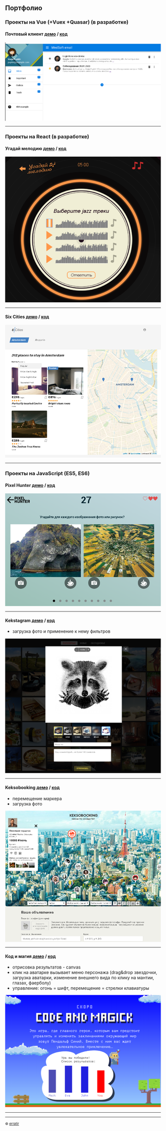 ## Портфолио

### Проекты на Vue (+Vuex +Quasar) (в разработке) 

#### Почтовый клиент [демо](/mail-app_vue) / [код](https://github.com/erratir/mail-app_vue)
<img src="images/mail-app_vue.png?raw=true"/>

---

### Проекты на React (в разработке) 

#### Угадай мелодию [демо](/guess-melody_react) / [код](https://github.com/erratir/guess-melody_react)
<img src="images/guess_melody.png?raw=true"/>

---
#### Six Cities  [демо](/six-cities_react) / [код](https://github.com/erratir/six-cities_react)
<img src="images/6cities.png?raw=true"/>

---

### Проекты на JavaScript (ES5, ES6) 

#### Pixel Hunter [демо](/pixel-hunter_es6) / [код](https://github.com/erratir/pixel-hunter_ES6)
<img src="images/pixel_hunter.png?raw=true"/>

---
#### Kekstagram [демо](/kekstagram) / [код](https://github.com/erratir/kekstagram)
* загрузка фото и применение к нему фильтров
<img src="images/kekstagram.png?raw=true"/>

---

#### Keksobooking [демо](/keksobooking) / [код](https://github.com/erratir/keksobooking)
* перемещение маркера
* загрузка фото
<img src="images/keksobuking.png?raw=true"/>

---
#### Код и магия [демо](/code-and-magick) / [код](https://github.com/erratir/code-and-magick-master)
* отрисовка результатов - canvas 
* клик на аватарке вызывает меню персонажа (drag&drop звездочки, загрузка аватарки, изменение внешнего вида по клику на мантии, глазах, фаерболу) 
* управление: огонь = шифт, перемещение = стрелки клавиатуры
<img src="images/code-and-magick.png?raw=true"/>

---


---
<p style="font-size:11px">© <a href="https://github.com/erratir">erratir</a></p>
